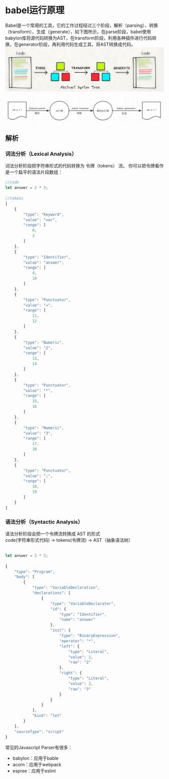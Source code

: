 # babel运行原理
Babel是一个常用的工具，它的工作过程经过三个阶段，解析（parsing）、转换（transform）、生成（generate），如下图所示，在parse阶段，babel使用babylon库将源代码转换为AST，在transform阶段，利用各种插件进行代码转换，在generator阶段，再利用代码生成工具，将AST转换成代码。
![](image/babel运行原理.png) <br/>

 ![](image/babel.png)

## 解析
### 词法分析（Lexical Analysis）
词法分析阶段把字符串形式的代码转换为 令牌（tokens） 流。
你可以把令牌看作是一个扁平的语法片段数组：
```javascript
//code
let answer = 2 * 3;

//tokens
[
    {
        "type": "Keyword",
        "value": "var",
        "range": [
            0,
            3
        ]
    },
    {
        "type": "Identifier",
        "value": "answer",
        "range": [
            4,
            10
        ]
    },
    {
        "type": "Punctuator",
        "value": "=",
        "range": [
            11,
            12
        ]
    },
    {
        "type": "Numeric",
        "value": "2",
        "range": [
            13,
            14
        ]
    },
    {
        "type": "Punctuator",
        "value": "*",
        "range": [
            15,
            16
        ]
    },
    {
        "type": "Numeric",
        "value": "3",
        "range": [
            17,
            18
        ]
    },
    {
        "type": "Punctuator",
        "value": ";",
        "range": [
            18,
            19
        ]
    }
]

```

### 语法分析（Syntactic Analysis）
语法分析阶段会把一个令牌流转换成 AST 的形式 <br/>
code(字符串形式代码) -> tokens(令牌流) -> AST（抽象语法树）
```javascript

let answer = 2 * 3;

{
    "type": "Program",
    "body": [
        {
            "type": "VariableDeclaration",
            "declarations": [
                {
                    "type": "VariableDeclarator",
                    "id": {
                        "type": "Identifier",
                        "name": "answer"
                    },
                    "init": {
                        "type": "BinaryExpression",
                        "operator": "*",
                        "left": {
                            "type": "Literal",
                            "value": 2,
                            "raw": "2"
                        },
                        "right": {
                            "type": "Literal",
                            "value": 3,
                            "raw": "3"
                        }
                    }
                }
            ],
            "kind": "let"
        }
    ],
    "sourceType": "script"
}

```

常见的Javascript Parser有很多：

+ babylon：应用于bable
+ acorn：应用于webpack
+ espree：应用于eslint
